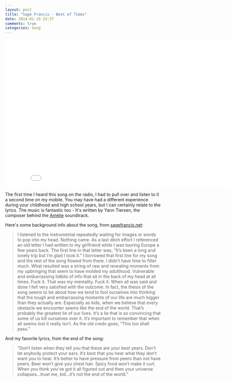 ```yaml
---
layout: post
title: "Sage Francis - Best of Times"
date: 2014-01-19 23:37
comments: true
categories: Song
---
```


<iframe width="853" height="480" src="//www.youtube.com/embed/VA8hzUDXvtk" frameborder="0" allowfullscreen></iframe>

The first time I heard this song on the radio, I had to pull over and listen to it a second time on my mobile. You may have had a different experience during your childhood and high school years, but I can certainly relate to the lyrics. The music is fantastic too - It's written by Yann Tiersen, the composer behind the [Amélie](http://www.imdb.com/title/tt0211915/) soundtrack.

Here's some background info about the song, from [sagefrancis.net](http://www.sagefrancis.net/the-best-of-times-lyrics-behind-the-scenes-wordage):

> I listened to the instrumental repeatedly waiting for images or words to pop into my head. Nothing came. As a last ditch effort I referenced an old letter I had written to my girlfriend while I was touring Europe a few years back. The first line in that letter was, “It’s been a long and lonely trip but I’m glad I took it.” I borrowed that first line for my song and the rest of the song flowed from there. I didn’t have time to filter much. What resulted was a string of raw and revealing moments from my upbringing that seem to have molded my adulthood. Vulnerable and embarrassing tidbits of info that sit in the back of my head at all times. Fuck it. That was my mentality. Fuck it. When all was said and done I felt very satisfied with the outcome. In fact, the thesis of the song seems to be about how we tend to fool ourselves into thinking that the tough and embarrassing moments of our life are much bigger than they actually are. Especially as kids, when we believe that every obstacle we encounter seems like the end of the world. That’s probably the greatest lie of our lives. It’s a lie that is so convincing that some of us kill ourselves over it. It’s important to remember that when all seems lost it really isn’t. As the old credo goes, “This too shall pass.”

And my favorite lyrics, from the end of the song:

> “Don’t listen when they tell you that these are your best years. Don’t let anybody protect your ears. It’s best that you hear what they don’t want you to hear. It’s better to have pressure from peers than not have peers. Beer won’t give you chest hair. Spicy food won’t make it curl. When you think you’ve got it all figured out and then your universe collapses…trust me, kid…it’s not the end of the world.”